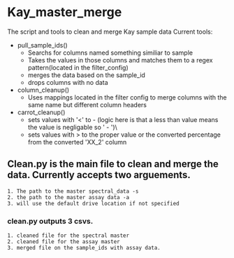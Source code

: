 # Kay_master_merge
 The script and tools to clean and merge Kay sample data
 Current tools:
- pull_sample_ids()
     - Searchs for columns named something similiar to sample
     - Takes the values in those columns and matches them to a regex pattern(located in the filter_config) 
     - merges the data based on the sample_id
     - drops columns with no data
- column_cleanup()
     - Uses mappings located in the filter config to merge columns with the same name but different column headers
- carrot_cleanup() 
     - sets values with '<' to - (logic here is that a less than value means the value is negligable so ' - ')\
     - sets values with > to the proper value or the converted percentage from the converted 'XX_2' column
## Clean.py is the main file to clean and merge the data. Currently accepts two arguements.
    1. The path to the master spectral_data -s
    2. the path to the master assay data -a
    3. will use the default drive location if not specified
### clean.py outputs 3 csvs.
    1. cleaned file for the spectral master 
    2. cleaned file for the assay master
    3. merged file on the sample_ids with assay data.
